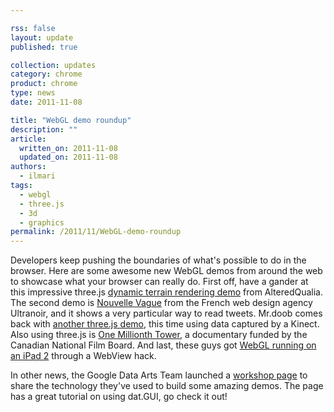 ```yaml
---

rss: false
layout: update
published: true

collection: updates
category: chrome
product: chrome
type: news
date: 2011-11-08

title: "WebGL demo roundup"
description: ""
article:
  written_on: 2011-11-08
  updated_on: 2011-11-08
authors:
  - ilmari
tags:
  - webgl
  - three.js
  - 3d
  - graphics
permalink: /2011/11/WebGL-demo-roundup
---
```

Developers keep pushing the boundaries of what's possible to do in the browser. Here are some awesome new WebGL demos from around the web to showcase what your browser can really do. First off, have a gander at this impressive three.js [dynamic terrain rendering demo](http://alteredqualia.com/three/examples/webgl_terrain_dynamic.html) from AlteredQualia. The second demo is [Nouvelle Vague](http://nouvellevague.ultranoir.com/) from the French web design agency Ultranoir, and it shows a very particular way to read tweets. Mr.doob comes back with [another three.js demo](http://mrdoob.com/lab/javascript/webgl/kinect/), this time using data captured by a Kinect. Also using three.js is [One Millionth Tower](http://highrise.nfb.ca/onemillionthtower/), a documentary funded by the Canadian National Film Board. And last, these guys got [WebGL running on an iPad 2](http://vimeo.com/31644717) through a WebView hack. 

In other news, the Google Data Arts Team launched a [workshop page](http://workshop.chromeexperiments.com/) to share the technology they've used to build some amazing demos. The page has a great tutorial on using dat.GUI, go check it out!